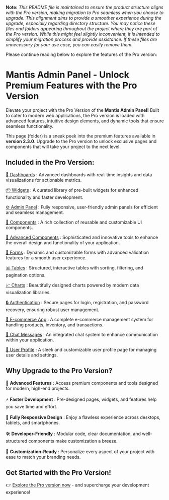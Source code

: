 **Note:** _This README file is maintained to ensure the product structure aligns with the Pro version, making migration to Pro seamless when you choose to upgrade. This alignment aims to provide a smoother experience during the upgrade, especially regarding directory structure. You may notice these files and folders appearing throughout the project where they are part of the Pro version. While this might feel slightly inconvenient, it is intended to simplify your migration process and provide assistance. If these files are unnecessary for your use case, you can easily remove them._

Please continue reading below to explore the features of the Pro version:

# Mantis Admin Panel - Unlock Premium Features with the Pro Version

Elevate your project with the Pro Version of the <b>Mantis Admin Panel!</b> Built to cater to modern web applications, the Pro version is loaded with advanced features, intuitive design elements, and dynamic tools that ensure seamless functionality.

This page (folder) is a sneak peek into the premium features available in <b>version 2.3.0</b>. Upgrade to the Pro version to unlock exclusive pages and components that will take your project to the next level.

## Included in the Pro Version:

[🚀 Dashboards](https://mantisdashboard.io/angular/default/dashboard/default) : Advanced dashboards with real-time insights and data visualizations for actionable metrics.

[📦 Widgets](https://mantisdashboard.io/angular/default/widget/statistics) : A curated library of pre-built widgets for enhanced functionality and faster development.

[⚙️ Admin Panel](https://mantisdashboard.io/angular/default/online-course/dashboard) : Fully responsive, user-friendly admin panels for efficient and seamless management.

[🔧 Components](https://mantisdashboard.io/angular/default/components/basic/button) : A rich collection of reusable and customizable UI components.

[🚀 Advanced Components](https://mantisdashboard.io/angular/default/components/advance/sweet-alert) : Sophisticated and innovative tools to enhance the overall design and functionality of your application.

[📝 Forms](https://mantisdashboard.io/angular/default/form/form-basic) : Dynamic and customizable forms with advanced validation features for a smooth user experience.

[📊 Tables](https://mantisdashboard.io/angular/default/bootstrap-table/basic-table) : Structured, interactive tables with sorting, filtering, and pagination options.

[📈 Charts](https://mantisdashboard.io/angular/default/apex-chart) : Beautifully designed charts powered by modern data visualization libraries.

[🔒 Authentication](https://codedthemes.com/demos/admin-templates/gradient-able/angular/stage/auth/register) : Secure pages for login, registration, and password recovery, ensuring robust user management.

[🛒 E-commerce App](https://mantisdashboard.io/angular/default/e-commerce/product) : A complete e-commerce management system for handling products, inventory, and transactions.

[💬 Chat Messages](https://mantisdashboard.io/angular/default/chat) : An integrated chat system to enhance communication within your application.

[👤 User Profile](https://mantisdashboard.io/angular/default/user/user-profile) : A sleek and customizable user profile page for managing user details and settings.

## Why Upgrade to the Pro Version?

🚀 <b>Advanced Features</b> : Access premium components and tools designed for modern, high-end projects. <br/><br/>
⚡ <b>Faster Development</b> : Pre-designed pages, widgets, and features help you save time and effort. <br/><br/>
📱 <b>Fully Responsive Design</b> : Enjoy a flawless experience across desktops, tablets, and smartphones. <br/><br/>
🛠 <b>Developer-Friendly</b> : Modular code, clear documentation, and well-structured components make customization a breeze. <br/><br/>
🎨 <b>Customization-Ready</b> : Personalize every aspect of your project with ease to match your branding needs.

## Get Started with the Pro Version!

👉 [Explore the Pro version now](https://codedthemes.com/item/mantis-angular-admin-template/) - and supercharge your development experience!
